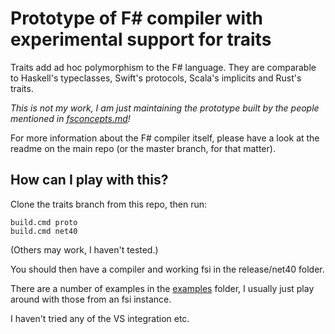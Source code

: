 # Prototype of F# compiler with experimental support for traits

Traits add ad hoc polymorphism to the F# language. They are comparable to Haskell's typeclasses, Swift's protocols, Scala's implicits and Rust's traits.

*This is not my work, I am just maintaining the prototype built by the people mentioned in [fsconcepts.md](examples/fsconcepts.md)!*

For more information about the F# compiler itself, please have a look at the readme on the main repo (or the master branch, for that matter).

## How can I play with this?

Clone the traits branch from this repo, then run:

    build.cmd proto
    build.cmd net40

(Others may work, I haven't tested.)

You should then have a compiler and working fsi in the release/net40 folder.

There are a number of examples in the [examples](examples) folder, I usually just play around with those from an fsi instance.

I haven't tried any of the VS integration etc.

